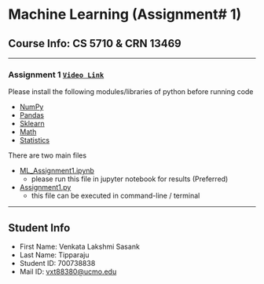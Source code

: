 # **Machine Learning** (Assignment# 1) 
Course Info: CS 5710 & CRN 13469
---
---
### Assignment 1   [`Video Link`](https://vimeo.com/744380141/2fc86ee595)

Please install the following modules/libraries of python before running code
- [NumPy](https://numpy.org/install/)
- [Pandas](https://pandas.pydata.org/docs/getting_started/install.html)
- [Sklearn](https://scikit-learn.org/stable/install.html)
- [Math](https://pypi.org/project/python-math/)
- [Statistics](https://pypi.org/project/statistics/)

There are two main files
- [ML_Assignment1.ipynb](https://github.com/Sasank09/CS5710_13469/blob/main/Assignments/Assignment1/ML_Assignment.ipynb)
  - please run this file in jupyter notebook for results (Preferred)
- [Assignment1.py](https://github.com/Sasank09/CS5710_13469/blob/main/Assignments/Assignment1/Assignment1.py)
  - this file can be executed in command-line / terminal
  
---
## Student Info
- First Name: Venkata Lakshmi Sasank
- Last Name: Tipparaju
- Student ID: 700738838
- Mail ID: vxt88380@ucmo.edu

